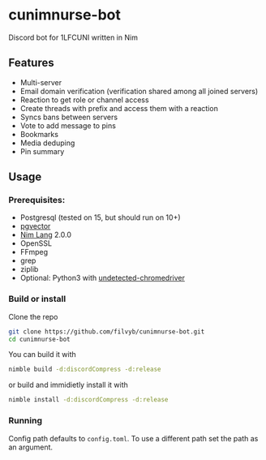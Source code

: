 # cunimnurse-bot
Discord bot for 1LFCUNI written in Nim

## Features
- Multi-server
- Email domain verification (verification shared among all joined servers)
- Reaction to get role or channel access
- Create threads with prefix and access them with a reaction
- Syncs bans between servers
- Vote to add message to pins
- Bookmarks
- Media deduping
- Pin summary

## Usage
### Prerequisites:
* Postgresql (tested on 15, but should run on 10+)
* [pgvector](https://github.com/pgvector/pgvector)
* [Nim Lang](https://nim-lang.org/install.html) 2.0.0
* OpenSSL
* FFmpeg
* grep
* ziplib
* Optional: Python3 with [undetected-chromedriver](https://github.com/ultrafunkamsterdam/undetected-chromedriver)

### Build or install
Clone the repo
```bash
git clone https://github.com/filvyb/cunimnurse-bot.git
cd cunimnurse-bot
```
You can build it with
```bash
nimble build -d:discordCompress -d:release
```
or build and immidietly install it with
```bash
nimble install -d:discordCompress -d:release
```

### Running
Config path defaults to `config.toml`. To use a different path set the path as an argument.
